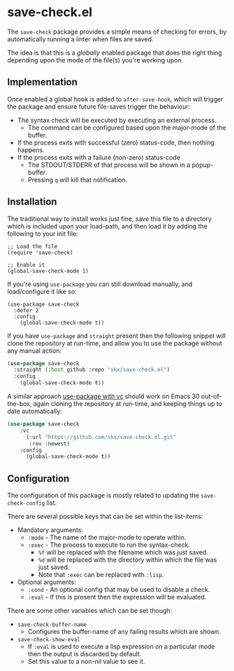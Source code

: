 # save-check.el

The `save-check` package provides a simple means of checking for errors, by automatically running a linter when files are saved.

The idea is that this is a _globally_ enabled package that does the right thing depending upon the mode of the file(s) you're working upon.



## Implementation

Once enabled a global hook is added to `after-save-hook`, which will trigger the package and ensure future file-saves trigger the behaviour:

* The syntax check will be executed by executing an external process.
  * The command can be configured based upon the major-mode of the buffer.
* If the process exits with successful (zero) status-code, then nothing happens.
* If the process exits with a failure (non-zero) status-code
  * The STDOUT/STDERR of that process will be shown in a popup-buffer.
  * Pressing `q` will kill that notification.



## Installation

The traditional way to install works just fine, save this file to a directory which is included upon your load-path, and then load it by adding the following to your init file:

```
;; Load the file
(require 'save-check)

;; Enable it
(global-save-check-mode 1)
```

If you're using `use-package` you can still download manually, and load/configure it like so:

```
(use-package save-check
  :defer 2
  :config
    (global-save-check-mode t))
```

If you have `use-package` and `straight` present then the following snippet will clone the repository at run-time, and allow you to use the package without any manual action:

```lisp
(use-package save-check
  :straight (:host github :repo "skx/save-check.el")
  :config
    (global-save-check-mode t))
```

A similar approach [use-package with vc](https://tony-zorman.com/posts/use-package-vc.html) should work on Emacs 30 out-of-the-box, again cloning the repository at run-time, and keeping things up to date automatically:

```lisp
(use-package save-check
    :vc
      (:url "https://github.com/skx/save-check.el.git"
       :rev :newest)
    :config
      (global-save-check-mode t))
```



## Configuration

The configuration of this package is mostly related to updating the `save-check-config` list.

There are several possible keys that can be set within the list-items:

* Mandatory arguments:
  * `:mode` - The name of the major-mode to operate within.
  * `:exec` - The process to execute to run the syntax-check.
    * `%f` will be replaced with the filename which was just saved.
    * `%d` will be replaced with the directory within which the file was just saved.
    * Note that `:exec` can be replaced with `:lisp`.
* Optional arguments:
  * `:cond` - An optional config that may be used to disable a check.
  * `:eval` - If this is present then the expression will be evaluated.

There are some other variables which can be set though:

* `save-check-buffer-name`
  * Configures the buffer-name of any failing results which are shown.
* `save-check-show-eval`
  * If `:eval` is used to execute a lisp expression on a particular mode then the output is discarded by default.
  * Set this value to a non-nil value to see it.
